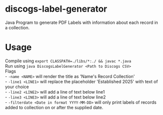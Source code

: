 # discogs-label-generator
Java Program to generate PDF Labels with information about each record in a collection.

# Usage
Compile using `export CLASSPATH=./libs/*:./ && javac *.java`  
Run using `java DiscogsLabelGenerator <Path to Discogs CSV>`  
Flags  
    - `-name <NAME>` will render the title as 'Name's Record Collection'  
    - `-line1 <LINE1>` will replace the placeholder 'Established 2025' with text of your choice   
    - `-line2 <LINE2>` will add a line of text below line1  
    - `-line3 <LINE3>` will add a line of text below line2  
    - `-filterdate <Date in format YYYY-MM-DD>` will only print labels of records added to collection on or after the supplied date.  